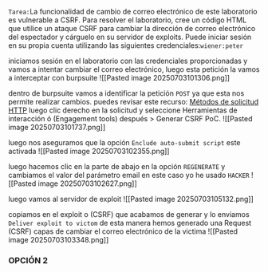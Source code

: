 `Tarea:`La funcionalidad de cambio de correo electrónico de este laboratorio es vulnerable a CSRF.
Para resolver el laboratorio, cree un código HTML que utilice un ataque CSRF para cambiar la dirección de correo electrónico del espectador y cárguelo en su servidor de exploits.
Puede iniciar sesión en su propia cuenta utilizando las siguientes credenciales:`wiener:peter`

iniciamos sesión en el laboratorio con las credenciales proporcionadas y vamos a intentar cambiar el correo electrónico, luego esta petición la vamos a interceptar con burpsuite
![[Pasted image 20250703101306.png]]

dentro de burpsuite vamos a identificar la petición `POST` ya que esta nos permite realizar cambios. puedes revisar este recurso: [Métodos de solicitud HTTP](https://developer.mozilla.org/en-US/docs/Web/HTTP/Reference/Methods) luego clic derecho en la solicitud y seleccione Herramientas de interacción ó (Engagement tools) después  > Generar CSRF PoC. 
![[Pasted image 20250703101737.png]]

luego nos aseguramos que la opción `Enclude auto-submit script` este activada
![[Pasted image 20250703102355.png]]

luego hacemos clic en la parte de abajo en la opción `REGENERATE` y cambiamos el valor del parámetro email en este caso yo he usado `HACKER` 
![[Pasted image 20250703102627.png]]

luego vamos al servidor de exploit
![[Pasted image 20250703105132.png]]

copiamos en el exploit o (CSRF) que acabamos de generar y lo enviamos `Deliver exploit to victom` de esta manera hemos generado una Request (CSRF) capas de cambiar el correo electrónico de la victima
![[Pasted image 20250703103348.png]]

### OPCIÓN 2

